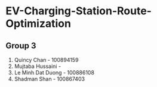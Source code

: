 # EV-Charging-Station-Route-Optimization

## Group 3

1. Quincy Chan - 100894159
2. Mujtaba Hussaini -
3. Le Minh Dat Duong - 100886108
4. Shadman Shan - 100867403
